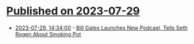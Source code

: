 # [Published on 2023-07-29](index.md)

* [2023-07-29, 14:34:00](https://idle.slashdot.org/story/23/07/29/0413224/bill-gates-launches-new-podcast-tells-seth-rogen-about-smoking-pot?utm_source=rss1.0mainlinkanon&utm_medium=feed) - [Bill Gates Launches New Podcast, Tells Seth Rogen About Smoking Pot](https://idle.slashdot.org/story/23/07/29/0413224/bill-gates-launches-new-podcast-tells-seth-rogen-about-smoking-pot?utm_source=rss1.0mainlinkanon&utm_medium=feed)
